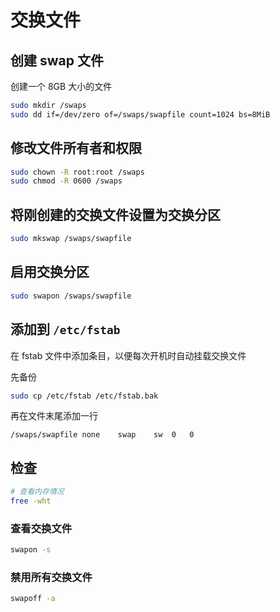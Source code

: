 # 交换文件

## 创建 swap 文件

创建一个 8GB 大小的文件

```bash
sudo mkdir /swaps
sudo dd if=/dev/zero of=/swaps/swapfile count=1024 bs=8MiB
```

## 修改文件所有者和权限

```bash
sudo chown -R root:root /swaps
sudo chmod -R 0600 /swaps
```

## 将刚创建的交换文件设置为交换分区

```bash
sudo mkswap /swaps/swapfile
```

## 启用交换分区

```bash
sudo swapon /swaps/swapfile
```

## 添加到 `/etc/fstab`

在 fstab 文件中添加条目，以便每次开机时自动挂载交换文件

先备份

```bash
sudo cp /etc/fstab /etc/fstab.bak
```

再在文件末尾添加一行

```
/swaps/swapfile	none	swap	sw	0	0
```

## 检查

```bash
# 查看内存情况
free -wht
```

### 查看交换文件

```sh
swapon -s
```

### 禁用所有交换文件

```sh
swapoff -a
```
